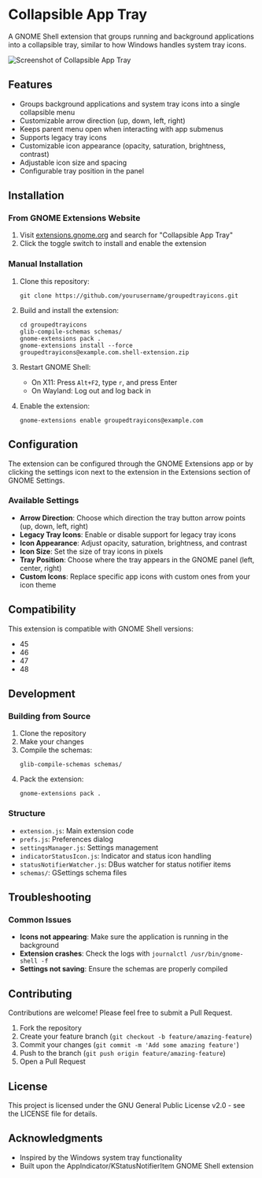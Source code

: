 # Collapsible App Tray

A GNOME Shell extension that groups running and background applications into a collapsible tray, similar to how Windows handles system tray icons.

![Screenshot of Collapsible App Tray](screenshot.png)

## Features

- Groups background applications and system tray icons into a single collapsible menu
- Customizable arrow direction (up, down, left, right)
- Keeps parent menu open when interacting with app submenus
- Supports legacy tray icons
- Customizable icon appearance (opacity, saturation, brightness, contrast)
- Adjustable icon size and spacing
- Configurable tray position in the panel

## Installation

### From GNOME Extensions Website

1. Visit [extensions.gnome.org](https://extensions.gnome.org) and search for "Collapsible App Tray"
2. Click the toggle switch to install and enable the extension

### Manual Installation

1. Clone this repository:
   ```
   git clone https://github.com/yourusername/groupedtrayicons.git
   ```

2. Build and install the extension:
   ```
   cd groupedtrayicons
   glib-compile-schemas schemas/
   gnome-extensions pack .
   gnome-extensions install --force groupedtrayicons@example.com.shell-extension.zip
   ```

3. Restart GNOME Shell:
   - On X11: Press `Alt+F2`, type `r`, and press Enter
   - On Wayland: Log out and log back in

4. Enable the extension:
   ```
   gnome-extensions enable groupedtrayicons@example.com
   ```

## Configuration

The extension can be configured through the GNOME Extensions app or by clicking the settings icon next to the extension in the Extensions section of GNOME Settings.

### Available Settings

- **Arrow Direction**: Choose which direction the tray button arrow points (up, down, left, right)
- **Legacy Tray Icons**: Enable or disable support for legacy tray icons
- **Icon Appearance**: Adjust opacity, saturation, brightness, and contrast
- **Icon Size**: Set the size of tray icons in pixels
- **Tray Position**: Choose where the tray appears in the GNOME panel (left, center, right)
- **Custom Icons**: Replace specific app icons with custom ones from your icon theme

## Compatibility

This extension is compatible with GNOME Shell versions:
- 45
- 46
- 47
- 48

## Development

### Building from Source

1. Clone the repository
2. Make your changes
3. Compile the schemas:
   ```
   glib-compile-schemas schemas/
   ```
4. Pack the extension:
   ```
   gnome-extensions pack .
   ```

### Structure

- `extension.js`: Main extension code
- `prefs.js`: Preferences dialog
- `settingsManager.js`: Settings management
- `indicatorStatusIcon.js`: Indicator and status icon handling
- `statusNotifierWatcher.js`: DBus watcher for status notifier items
- `schemas/`: GSettings schema files

## Troubleshooting

### Common Issues

- **Icons not appearing**: Make sure the application is running in the background
- **Extension crashes**: Check the logs with `journalctl /usr/bin/gnome-shell -f`
- **Settings not saving**: Ensure the schemas are properly compiled

## Contributing

Contributions are welcome! Please feel free to submit a Pull Request.

1. Fork the repository
2. Create your feature branch (`git checkout -b feature/amazing-feature`)
3. Commit your changes (`git commit -m 'Add some amazing feature'`)
4. Push to the branch (`git push origin feature/amazing-feature`)
5. Open a Pull Request

## License

This project is licensed under the GNU General Public License v2.0 - see the LICENSE file for details.

## Acknowledgments

- Inspired by the Windows system tray functionality
- Built upon the AppIndicator/KStatusNotifierItem GNOME Shell extension
